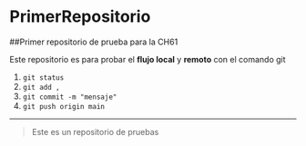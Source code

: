 # PrimerRepositorio
##Primer repositorio de prueba para la CH61

Este repositorio es para probar el **flujo local** y **remoto** con el comando git

1. `git status`
2. `git add ,`
3. `git commit -m "mensaje"`
4. `git push origin main`

---

>Este es un repositorio de pruebas  